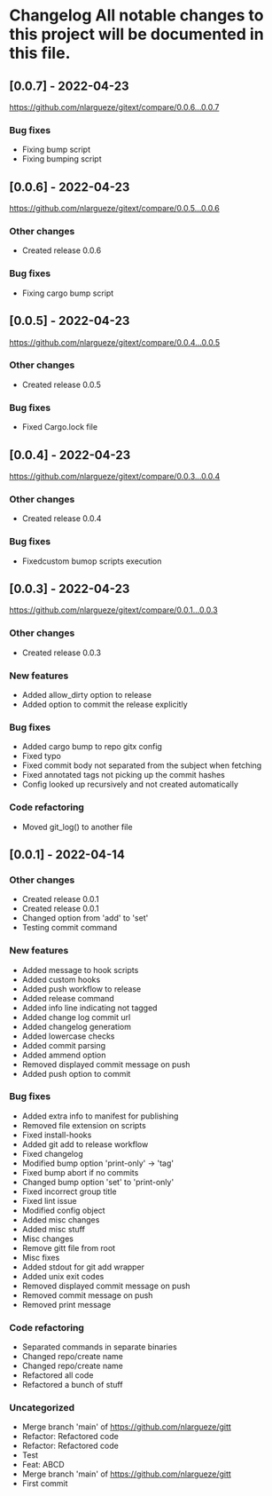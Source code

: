 # Changelog All notable changes to this project will be documented in this file.

## [0.0.7] - 2022-04-23

https://github.com/nlargueze/gitext/compare/0.0.6...0.0.7

### Bug fixes

- Fixing bump script
- Fixing bumping script

## [0.0.6] - 2022-04-23

https://github.com/nlargueze/gitext/compare/0.0.5...0.0.6

### Other changes

- Created release 0.0.6

### Bug fixes

- Fixing cargo bump script

## [0.0.5] - 2022-04-23

https://github.com/nlargueze/gitext/compare/0.0.4...0.0.5

### Other changes

- Created release 0.0.5

### Bug fixes

- Fixed Cargo.lock file

## [0.0.4] - 2022-04-23

https://github.com/nlargueze/gitext/compare/0.0.3...0.0.4

### Other changes

- Created release 0.0.4

### Bug fixes

- Fixedcustom bumop scripts execution

## [0.0.3] - 2022-04-23

https://github.com/nlargueze/gitext/compare/0.0.1...0.0.3

### Other changes

- Created release 0.0.3

### New features

- Added allow_dirty option to release
- Added option to commit the release explicitly

### Bug fixes

- Added cargo bump to repo gitx config
- Fixed typo
- Fixed commit body not separated from the subject when fetching
- Fixed annotated tags not picking up the commit hashes
- Config looked up recursively and not created automatically

### Code refactoring

- Moved git_log() to another file

## [0.0.1] - 2022-04-14

### Other changes

- Created release 0.0.1
- Created release 0.0.1
- Changed option from &#x27;add&#x27; to &#x27;set&#x27;
- Testing commit command

### New features

- Added message to hook scripts
- Added custom hooks
- Added push workflow to release
- Added release command
- Added info line indicating not tagged
- Added change log commit url
- Added changelog generatiom
- Added lowercase checks
- Added commit parsing
- Added ammend option
- Removed displayed commit message on push
- Added push option to commit

### Bug fixes

- Added extra info to manifest for publishing
- Removed file extension on scripts
- Fixed install-hooks
- Added git add to release workflow
- Fixed changelog
- Modified bump option &#x27;print-only&#x27; -&gt; &#x27;tag&#x27;
- Fixed bump abort if no commits
- Changed bump option &#x27;set&#x27; to &#x27;print-only&#x27;
- Fixed incorrect group title
- Fixed lint issue
- Modified config object
- Added misc changes
- Added misc stuff
- Misc changes
- Remove gitt file from root
- Misc fixes
- Added stdout for git add wrapper
- Added unix exit codes
- Removed displayed commit message on push
- Removed commit message on push
- Removed print message

### Code refactoring

- Separated commands in separate binaries
- Changed repo/create name
- Changed repo/create name
- Refactored all code
- Refactored a bunch of stuff

### Uncategorized

- Merge branch &#x27;main&#x27; of https://github.com/nlargueze/gitt
- Refactor: Refactored code
- Refactor: Refactored code
- Test
- Feat: ABCD
- Merge branch &#x27;main&#x27; of https://github.com/nlargueze/gitt
- First commit

